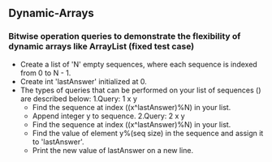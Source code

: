 ## Dynamic-Arrays

### Bitwise operation queries to demonstrate the flexibility of dynamic arrays like ArrayList (fixed test case)

- Create a list of 'N' empty sequences, where each sequence is indexed from 0 to N - 1. 
- Create int 'lastAnswer' initialized at 0.
- The  types of queries that can be performed on your list of sequences () are described below:
  1.Query: 1 x y
    - Find the sequence at index ((x^lastAnswer)%N) in your list.
    - Append integer y to sequence.
  2.Query: 2 x y
    - Find the sequence at index ((x^lastAnswer)%N) in your list.
    - Find the value of element y%(seq size) in the sequence and assign it to 'lastAnswer'.
    - Print the new value of lastAnswer on a new line.
